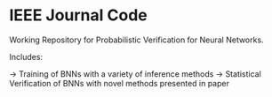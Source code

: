 # IEEE Journal Code

Working Repository for Probabilistic Verification for Neural Networks. 

Includes: 

-> Training of BNNs with a variety of inference methods
-> Statistical Verification of BNNs with novel methods presented in paper

